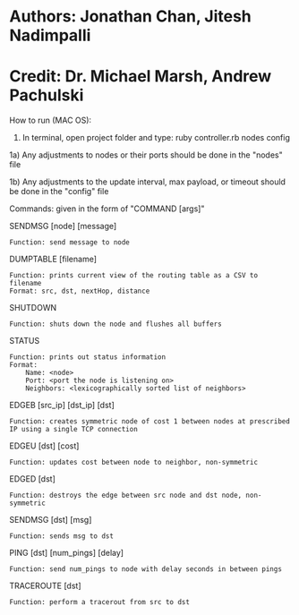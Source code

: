 # Authors: Jonathan Chan, Jitesh Nadimpalli
# Credit: Dr. Michael Marsh, Andrew Pachulski

How to run (MAC OS):
1) In terminal, open project folder and type: ruby controller.rb nodes config

1a) Any adjustments to nodes or their ports should be done in the "nodes" file

1b) Any adjustments to the update interval, max payload, or timeout should be done in the "config" file



Commands: given in the form of "COMMAND [args]"

SENDMSG [node] [message]

    Function: send message to node

DUMPTABLE [filename]

    Function: prints current view of the routing table as a CSV to filename
    Format: src, dst, nextHop, distance
    
SHUTDOWN

    Function: shuts down the node and flushes all buffers
    
STATUS

    Function: prints out status information
    Format:
        Name: <node>
        Port: <port the node is listening on>
        Neighbors: <lexicographically sorted list of neighbors>
        
EDGEB [src_ip] [dst_ip] [dst]

    Function: creates symmetric node of cost 1 between nodes at prescribed IP using a single TCP connection
    
EDGEU [dst] [cost]

    Function: updates cost between node to neighbor, non-symmetric
    
EDGED [dst]

    Function: destroys the edge between src node and dst node, non-symmetric
    
SENDMSG [dst] [msg]

    Function: sends msg to dst
    
PING [dst] [num_pings] [delay]

    Function: send num_pings to node with delay seconds in between pings    
    
TRACEROUTE [dst]

    Function: perform a tracerout from src to dst

